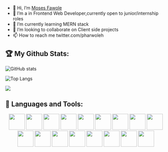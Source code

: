 - 👋 Hi, I’m <a href='twitter.com/pharwoleh'>Moses Fawole</a>
- 👀 I’m a in Frontend Web Developer,currently open to junior/internship roles
- 🌱 I’m currently learning MERN stack
- 💞️ I’m looking to collaborate on Client side projects
- 📫 How to reach me twitter.com/pharwoleh 

## 🏆 My Github Stats:

![GitHub stats](https://github-readme-stats.vercel.app/api?username=mosesfawole&show_icons=true&theme=tokyonight)


![Top Langs](https://github-readme-stats.vercel.app/api/top-langs/?username=mosesfawole&theme=tokyonight&layout=compact)

<img src="https://github-readme-streak-stats.herokuapp.com/?user=mosesfawole"/>

## 🧰 Languages and Tools:
<p align="center";>
<img height=50 src="https://cdn.jsdelivr.net/gh/devicons/devicon/icons/javascript/javascript-plain.svg" />
<img height=50 src="https://cdn.jsdelivr.net/gh/devicons/devicon/icons/html5/html5-original.svg" />
<img height=50 src="https://cdn.jsdelivr.net/gh/devicons/devicon/icons/css3/css3-original.svg" />
<img height=50 src="https://cdn.jsdelivr.net/gh/devicons/devicon/icons/react/react-original.svg" />
<img height=50 src="https://cdn.jsdelivr.net/gh/devicons/devicon/icons/git/git-plain.svg"/>
<img height=50 src="https://cdn.jsdelivr.net/gh/devicons/devicon/icons/github/github-original.svg"/>
<img height=50 src="https://cdn.jsdelivr.net/gh/devicons/devicon/icons/bash/bash-original.svg" />
<img height=50 src="https://cdn.jsdelivr.net/gh/devicons/devicon/icons/express/express-original.svg" />
<img height=50 src="https://cdn.jsdelivr.net/gh/devicons/devicon/icons/firebase/firebase-plain-wordmark.svg" /> 
<img height=50 src="https://cdn.jsdelivr.net/gh/devicons/devicon/icons/github/github-original-wordmark.svg" />
<img height=50 src="https://cdn.jsdelivr.net/gh/devicons/devicon/icons/graphql/graphql-plain.svg" />
<img height=50 src="https://cdn.jsdelivr.net/gh/devicons/devicon/icons/heroku/heroku-plain.svg" />
<img height=50 src="https://cdn.jsdelivr.net/gh/devicons/devicon/icons/mongodb/mongodb-original.svg" />
<img height=50 src="https://cdn.jsdelivr.net/gh/devicons/devicon/icons/nextjs/nextjs-original.svg" />
<img height=50 src="https://cdn.jsdelivr.net/gh/devicons/devicon/icons/nodejs/nodejs-original-wordmark.svg" />
<img height=50 src="https://cdn.jsdelivr.net/gh/devicons/devicon/icons/tailwindcss/tailwindcss-original-wordmark.svg" />
<img height=50 src="https://cdn.jsdelivr.net/gh/devicons/devicon/icons/figma/figma-original.svg" />
</p>
          
          
          
          
          
          
          
          
<!---
mosesfawole/mosesfawole is a ✨ special ✨ repository because its `README.md` (this file) appears on your GitHub profile.
You can click the Preview link to take a look at your changes.
--->
